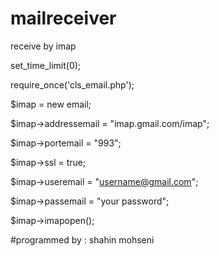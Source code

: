 # mailreceiver
receive by imap

set_time_limit(0);

require_once('cls_email.php');

$imap = new email;

$imap->addressemail = "imap.gmail.com/imap";

$imap->portemail = "993";

$imap->ssl = true;

$imap->useremail = "username@gmail.com";

$imap->passemail = "your password";

$imap->imapopen();

#programmed by : shahin mohseni
